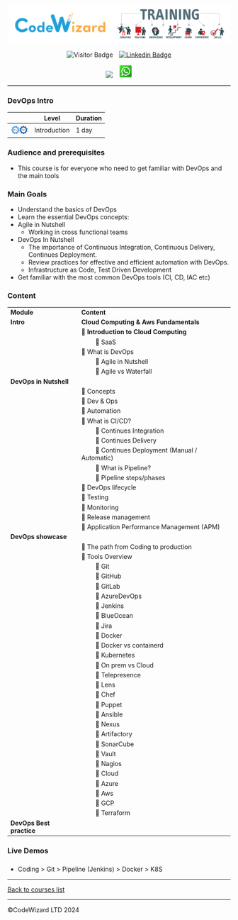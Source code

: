 ![](https://raw.githubusercontent.com/nirgeier/CodeWizard-Academy/main/resources/logo.png)

<div style="text-align: center">

![Visitor Badge](https://visitor-badge.laobi.icu/badge?page_id=nirgeier)&emsp;[![Linkedin Badge](https://img.shields.io/badge/-nirgeier-blue?style=flat&logo=Linkedin&logoColor=white&link=https://www.linkedin.com/in/nirgeier/)](https://www.linkedin.com/in/nirgeier/)

[![](https://img.shields.io/badge/-nirg@codewizard.co.il_/_054_8122310-fcc624?style=for-the-badge&logo=microsoftoutlook&logoColor=red&link=mailto:nirg@codewizard.co.il)](mailto:nirg@codewizard.co.il)&emsp;[![](https://raw.githubusercontent.com/nirgeier/CodeWizard-Academy/main/resources/whatsapp-icon.png)](https://api.whatsapp.com/send/?phone=972548122310&text=%D7%A9%D7%9C%D7%95%D7%9D.%20%D7%90%D7%A0%D7%99%20%D7%9E%D7%AA%D7%A2%D7%A0%D7%99%D7%99%D7%9F%20%D7%91%D7%A7%D7%95%D7%A8%D7%A1%D7%99%D7%9D)

</div>

---

### DevOps Intro

|                                                                                              | Level        | Duration |
| -------------------------------------------------------------------------------------------- | ------------ | -------- |
| ![](https://raw.githubusercontent.com/nirgeier/CodeWizard-Academy/main/resources/devops.png) | Introduction | 1 day    |

### Audience and prerequisites

- This course is for everyone who need to get familiar with DevOps and the main tools

### Main Goals

- Understand the basics of DevOps
- Learn the essential DevOps concepts:
- Agile in Nutshell
  - Working in cross functional teams
- DevOps In Nutshell
  - The importance of Continuous Integration, Continuous Delivery, Continues Deployment.
  - Review practices for effective and efficient automation with DevOps.
  - Infrastructure as Code, Test Driven Development
- Get familiar with the most common DevOps tools (CI, CD, IAC etc)
  
### Content

|                          |                                                                               |
| ------------------------ | ----------------------------------------------------------------------------- |
| **Module**               | **Content**                                                                   |
| **Intro**                | **Cloud Computing & Aws Fundamentals**                                        |
|                          | :small_blue_diamond: **Introduction to Cloud Computing**                      |
|                          | &emsp;&emsp; :small_orange_diamond: SaaS                                      |
|                          | :small_blue_diamond: What is DevOps                                           |
|                          | &emsp;&emsp; :small_orange_diamond: Agile in Nutshell                         |
|                          | &emsp;&emsp; :small_orange_diamond: Agile vs Waterfall                        |
| **DevOps in Nutshell**   |                                                                               |
|                          | :small_blue_diamond: Concepts                                                 |
|                          | :small_blue_diamond: Dev & Ops                                                |
|                          | :small_blue_diamond: Automation                                               |
|                          | :small_blue_diamond: What is CI/CD?                                           |
|                          | &emsp;&emsp; :small_orange_diamond: Continues Integration                     |
|                          | &emsp;&emsp; :small_orange_diamond: Continues Delivery                        |
|                          | &emsp;&emsp; :small_orange_diamond: Continues Deployment (Manual / Automatic) |
|                          | &emsp;&emsp; :small_orange_diamond: What is Pipeline?                         |
|                          | &emsp;&emsp; :small_orange_diamond: Pipeline steps/phases                     |
|                          | :small_blue_diamond: DevOps lifecycle                                         |
|                          | :small_blue_diamond: Testing                                                  |
|                          | :small_blue_diamond: Monitoring                                               |
|                          | :small_blue_diamond: Release management                                       |
|                          | :small_blue_diamond: Application Performance Management (APM)                 |
| **DevOps showcase**      |                                                                               |
|                          | :small_blue_diamond: The path from Coding to production                       |
|                          | :small_blue_diamond: Tools Overview                                           |
|                          | &emsp;&emsp; :small_orange_diamond: Git                                       |
|                          | &emsp;&emsp; :small_orange_diamond: GitHub                                    |
|                          | &emsp;&emsp; :small_orange_diamond: GitLab                                    |
|                          | &emsp;&emsp; :small_orange_diamond: AzureDevOps                               |
|                          | &emsp;&emsp; :small_orange_diamond: Jenkins                                   |
|                          | &emsp;&emsp; :small_orange_diamond: BlueOcean                                 |
|                          | &emsp;&emsp; :small_orange_diamond: Jira                                      |
|                          | &emsp;&emsp; :small_orange_diamond: Docker                                    |
|                          | &emsp;&emsp; :small_orange_diamond: Docker vs containerd                      |
|                          | &emsp;&emsp; :small_orange_diamond: Kubernetes                                |
|                          | &emsp;&emsp; :small_orange_diamond: On prem vs Cloud                          |
|                          | &emsp;&emsp; :small_orange_diamond: Telepresence                              |
|                          | &emsp;&emsp; :small_orange_diamond: Lens                                      |
|                          | &emsp;&emsp; :small_orange_diamond: Chef                                      |
|                          | &emsp;&emsp; :small_orange_diamond: Puppet                                    |
|                          | &emsp;&emsp; :small_orange_diamond: Ansible                                   |
|                          | &emsp;&emsp; :small_orange_diamond: Nexus                                     |
|                          | &emsp;&emsp; :small_orange_diamond: Artifactory                               |
|                          | &emsp;&emsp; :small_orange_diamond: SonarCube                                 |
|                          | &emsp;&emsp; :small_orange_diamond: Vault                                     |
|                          | &emsp;&emsp; :small_orange_diamond: Nagios                                    |
|                          | &emsp;&emsp; :small_orange_diamond: Cloud                                     |
|                          | &emsp;&emsp; :small_orange_diamond: Azure                                     |
|                          | &emsp;&emsp; :small_orange_diamond: Aws                                       |
|                          | &emsp;&emsp; :small_orange_diamond: GCP                                       |
|                          | &emsp;&emsp; :small_orange_diamond: Terraform                                 |
| **DevOps Best practice** |                                                                               |

###
### Live Demos
###
- Coding > Git > Pipeline (Jenkins) > Docker > K8S

---

<a href="https://github.com/nirgeier/CodeWizard-Academy/tree/main?tab=readme-ov-file#codewizard-courses-list">Back to courses list</a>

---

©CodeWizard LTD 2024